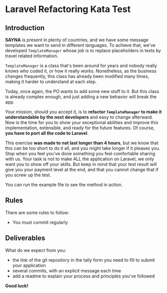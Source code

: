 # Laravel Refactoring Kata Test

## Introduction

**SAYNA** is present in plenty of countries, and we have some message templates we want to send
in different languages. To achieve that, we've developed `TemplateManager` whose job is to replace
placeholders in texts by travel related information.

`TemplateManager` is a class that's been around for years and nobody really knows who coded
it, or how it really works. Nonetheless, as the business changes frequently, this class has
already been modified many times, making it harder to understand at each step.

Today, once again, the PO wants to add some new stuff to it.
But this class is already complex enough, and just adding a new behavior will break the app.

Your mission, should you accept it, is to **refactor `TemplateManager` to make it
understandable by the next developers** and easy to change afterward. Now is the time for you to
show your exceptional abilities and improve this implementation, extensible, and ready for the future
features. Of course, **you have to port all the code to Laravel**.

This exercise **was made to not last longer than 4 hours**, but we know that this can be too short to do it all, and you might take longer if it pleases you. Stop when you feel you've done something you feel comfortable sharing with us. Your task is not to make ALL the application on Laravel, we only want you to show off your skills. But keep in mind that your test result will give you your payment level at the end, and that you cannot change that if you screw up the test.

You can run the example file to see the method in action.

## Rules
There are some rules to follow:
 - You must commit regularly

## Deliverables
What do we expect from you:
 - the link of the git repository in the tally form you need to fill to submit your application
 - several commits, with an explicit message each time
 - add a readme to explain your process and principles you've followed

**Good luck!**

